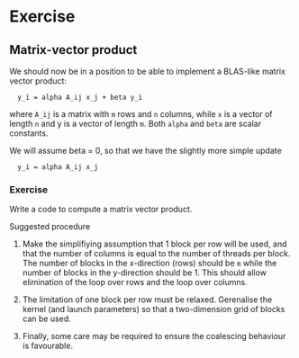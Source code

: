 # Exercise



## Matrix-vector product

We should now be in a position to be able to implement a BLAS-like
matrix vector product:
```
  y_i = alpha A_ij x_j + beta y_i
```
where `A_ij` is a matrix with `m` rows and `n` columns, while `x` is
a vector of length `n` and y is a vector of length `m`. Both `alpha`
and `beta` are scalar constants.

We will assume beta = 0, so that we have the slightly more simple
update
```
  y_i = alpha A_ij x_j
```

### Exercise

Write a code to compute a matrix vector product.

Suggested procedure

1. Make the simplifiying assumption that 1 block per row will be
   used, and that the number of columns is equal to
   the number of threads per block. The number of blocks in the
   x-direction (rows) should be `m` while the number of blocks in
   the y-direction should be 1. This should allow
   elimination of the loop over rows and the loop over columns.

2. The limitation of one block per row must be relaxed. Gerenalise
   the kernel (and launch parameters) so that a two-dimension grid
   of blocks can be used.
3. Finally, some care may be required to ensure the coalescing
   behaviour is favourable.